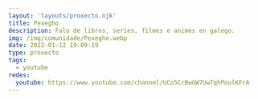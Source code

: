```yaml
---
layout: 'layouts/proxecto.njk'
title: Pexegho
description: Falo de libros, series, filmes e animes en galego.
img: /img/comunidade/Pexegho.webp
date: 2022-01-12 19:09:19
type: proxecto
tags:
  - youtube
redes:
  youtube: https://www.youtube.com/channel/UCo5CrBwGW7UwTqhPoulKFrA
---
```

